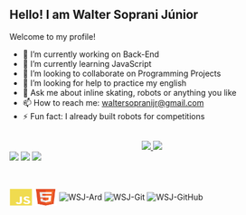 ## Hello! I am Walter Soprani Júnior
Welcome to my profile!

- 🔭 I’m currently working on Back-End
- 🌱 I’m currently learning JavaScript
- 👯 I’m looking to collaborate on Programming Projects
- 🤔 I’m looking for help to practice my english
- 💬 Ask me about inline skating, robots or anything you like
- 📫 How to reach me: waltersopranijr@gmail.com
- ⚡ Fun fact: I already built robots for competitions

##

<div align="center">
  <a href="https://github.com/WalterSopraniJr">
  <img height="180em" src="https://github-readme-stats.vercel.app/api?username=WalterSopraniJr&show_icons=true&theme=maroongold&include_all_commits=true&count_private=true"/>
  <img height="180em" src="https://github-readme-stats.vercel.app/api/top-langs/?username=WalterSopraniJr&layout=compact&langs_count=7&theme=maroongold"/>
</div>
  
  <div> 
  <a href="https://www.instagram.com/_walterjunior/" target="_blank"><img src="https://img.shields.io/badge/-Instagram-%23E4405F?style=for-the-badge&logo=instagram&logoColor=white" target="_blank"></a>
  <a href = "mailto:waltersopranijr@gmail.com"><img src="https://img.shields.io/badge/-Gmail-%23333?style=for-the-badge&logo=gmail&logoColor=white" target="_blank"></a>
  <a href="https://www.linkedin.com/in/walter-soprani-junior/" target="_blank"><img src="https://img.shields.io/badge/-LinkedIn-%230077B5?style=for-the-badge&logo=linkedin&logoColor=white" target="_blank"></a> 
 
</div>
  
  ##
  
  <div>
    
  <div style="display: inline_block"><br>
  <img align="center" alt="WSJ-Js" height="30" width="40" src="https://raw.githubusercontent.com/devicons/devicon/master/icons/javascript/javascript-plain.svg">
  <img align="center" alt="WSJ-HTML" height="30" width="40" src="https://raw.githubusercontent.com/devicons/devicon/master/icons/html5/html5-original.svg">
  <img align="center" alt="WSJ-Ard" height="30" width="40" src="https://cdn.jsdelivr.net/gh/devicons/devicon/icons/arduino/arduino-original.svg" />
  <img align="center" alt="WSJ-Git" height="30" width="40" src="https://cdn.jsdelivr.net/gh/devicons/devicon/icons/git/git-original.svg" />
  <img align="center" alt="WSJ-GitHub" height="30" width="40" src="https://cdn.jsdelivr.net/gh/devicons/devicon/icons/github/github-original.svg" />

 

</div>
    
